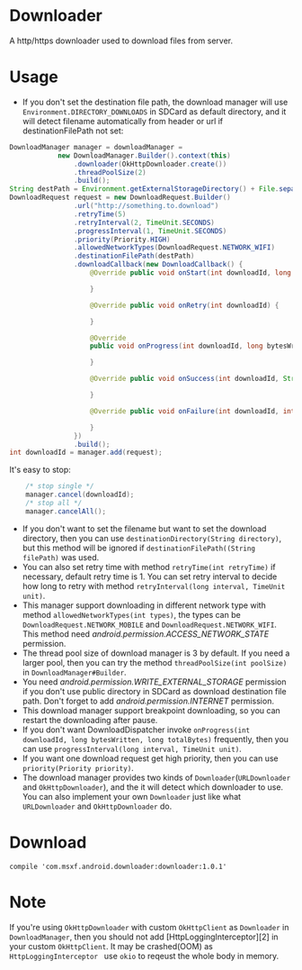 Downloader
==========

A http/https downloader used to download files from server.

Usage
=====
* If you don't set the destination file path, the download manager will use `Environment.DIRECTORY_DOWNLOADS` in SDCard as default directory, and it will detect filename automatically from header or url if destinationFilePath not set:
```java
DownloadManager manager = downloadManager =
			new DownloadManager.Builder().context(this)
				.downloader(OkHttpDownloader.create())
				.threadPoolSize(2)
				.build();
String destPath = Environment.getExternalStorageDirectory() + File.separator + "test.apk";
DownloadRequest request = new DownloadRequest.Builder()
				.url("http://something.to.download")
				.retryTime(5)
				.retryInterval(2, TimeUnit.SECONDS)
				.progressInterval(1, TimeUnit.SECONDS)
				.priority(Priority.HIGH)
				.allowedNetworkTypes(DownloadRequest.NETWORK_WIFI)
				.destinationFilePath(destPath)
				.downloadCallback(new DownloadCallback() {
					@Override public void onStart(int downloadId, long totalBytes) {

					}

					@Override public void onRetry(int downloadId) {

					}

					@Override
					public void onProgress(int downloadId, long bytesWritten, long totalBytes) {

					}

					@Override public void onSuccess(int downloadId, String filePath) {

					}

					@Override public void onFailure(int downloadId, int statusCode, String errMsg) {

					}
				})
				.build();
int downloadId = manager.add(request);
```

It's easy to stop:
```java
	/* stop single */
	manager.cancel(downloadId);
	/* stop all */
	manager.cancelAll();
```

* If you don't want to set the filename but want to set the download directory, then you can use `destinationDirectory(String directory)`, but this method will be ignored if `destinationFilePath((String filePath)` was used.
* You can also set retry time with method `retryTime(int retryTime)` if necessary, default retry time is 1. You can set retry interval to decide how long to retry with method `retryInterval(long interval, TimeUnit unit)`.
* This manager support downloading in different network type with method `allowedNetworkTypes(int types)`, the types can be `DownloadRequest.NETWORK_MOBILE` and `DownloadRequest.NETWORK_WIFI`. This method need *android.permission.ACCESS_NETWORK_STATE* permission.
* The thread pool size of download manager is 3 by default. If you need a larger pool, then you can try the method `threadPoolSize(int poolSize)` in `DownloadManager#Builder`.
* You need *android.permission.WRITE_EXTERNAL_STORAGE* permission if you don't use public directory in SDCard as download destination file path. Don't forget to add *android.permission.INTERNET* permission.
* This download manager support breakpoint downloading, so you can restart the downloading after pause.
* If you don't want DownloadDispatcher invoke `onProgress(int downloadId, long bytesWritten, long totalBytes)` frequently, then you can use `progressInterval(long interval, TimeUnit unit)`.
* If you want one download request get high priority, then you can use `priority(Priority priority)`.
* The download manager provides two kinds of `Downloader`(`URLDownloader` and `OkHttpDownloader`), and the it will detect which downloader to use. You can also implement your own `Downloader` just like what `URLDownloader` and `OkHttpDownloader` do.

Download
========
	compile 'com.msxf.android.downloader:downloader:1.0.1'

Note
====
If you're using `OkHttpDownloader` with custom `OkHttpClient` as `Downloader` in `DownloadManager`, then you should not add [HttpLoggingInterceptor][2] in your custom `OkHttpClient`. It may be crashed(OOM) as `HttpLoggingInterceptor ` use `okio` to reqeust the whole body in memory.